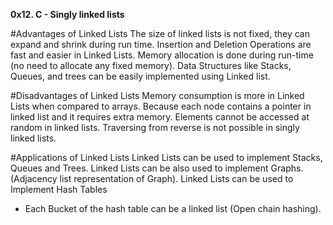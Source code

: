 **0x12. C - Singly linked lists**

#Advantages of Linked Lists
The size of linked lists is not fixed, they can expand and shrink during run time.
Insertion and Deletion Operations are fast and easier in Linked Lists.
Memory allocation is done during run-time (no need to allocate any fixed memory).
Data Structures like Stacks, Queues, and trees can be easily implemented using Linked list.

#Disadvantages of Linked Lists
Memory consumption is more in Linked Lists when compared to arrays.
Because each node contains a pointer in linked list and it requires extra memory.
Elements cannot be accessed at random in linked lists.
Traversing from reverse is not possible in singly linked lists.

#Applications of Linked Lists
Linked Lists can be used to implement Stacks, Queues and Trees.
Linked Lists can be also used to implement Graphs. (Adjacency list representation of Graph).
Linked Lists can be used to Implement Hash Tables 
- Each Bucket of the hash table can be a linked list (Open chain hashing).
